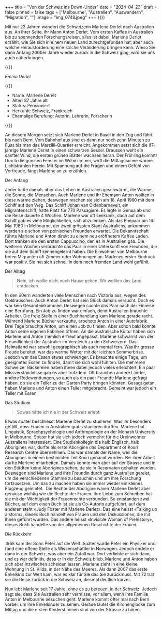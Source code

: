 +++
title = "Von der Schweiz ins Down-Under"
date = "2024-04-23"
draft = false
pinned = false
tags = ["Melbourne", "Australien", "Auswandern", "Migration", ""]
image = "img_0748.jpeg"
+++
{{<lead>}}

Mit nur 23 Jahren wandert die Schweizerin Marlene Derlet nach Australien aus. An ihrer Seite, ihr Mann Anton Derlet. Vom ersten Kaffee in Australien bis zu spannenden Forschungsreisen, alles ist dabei. Marlene Derlet erzählt, wie Sie sich in einem neuen Land zurechtgefunden hat, aber auch welche Herausforderung eine solche Veränderung bringen kann. Wieso Sie dann Anfang 2000er Jahre wieder zurück in die Schweiz ging, wird sie uns auch näherbringen.

{{</lead>}}

*Emma Derlet*

{{<box>}}

* Name: Marlene Derlet
* Alter: 87 Jahre alt
* Status: Pensioniert
* Herkunft: Schweiz, Frankreich
* Ehemalige Berufung: Autorin, Lehrerin, Forscherin

{{</box>}}

An diesem Morgen setzt sich Marlene Derlet in Basel in den Zug und fährt bis nach Bern. Vom Bahnhof aus sind es dann nur noch zehn Minuten zu Fuss bis man das Marzilli-Quartier erreicht. Angekommen setzt sich die 87-jährige Marlene Derlet in einen schwarzen Sessel. Draussen weht ein sanfter Wind, die ersten grünen Blätter wachsen heran. Der Frühling kommt! Durch die grossen Fenster im Wohnzimmer, wirft die Mittagssonne warme Lichtstrahlen herein. Mit Spannung auf die Fragen und einem Gefühl von Vorfreude, fängt Marlene an zu erzählen.

Der Anfang

Jeder hatte damals über das Leben in Australien geschwärmt, die Wärme, die Sonne, die Menschen. Auch Marlene und ihr Ehemann Anton wollten in diese wärme ziehen, deswegen machen sie sich am 18. April 1960 mit dem Schiff auf den Weg. Das Schiff Johan van Oldenbarnevelt, ein Migrantenschiff, hatte Platz für 770 Passagiere. Es legte in Genua ab und die Reise dauerte 4 Wochen. Marlene war oft seekrank, doch auf dem Schiff gab es viele Möglichkeiten, sich abzulenken. Als das Ehepaar am 16. Mai 1960 in Melbourne, der zweit grössten Stadt Australiens, ankommen werden sie schon von polnischen Freunden erwartet. Die Bekanntschaft führte Marlene und Anton direkt zu einem neu eröffnetem Kaffee Laden. Dort tranken sie den ersten Cappuccino, den es in Australien gab. Die weiteren Wochen verbrachte das Paar in einer Unterkunft von Freunden, die sie auf dem Schiff kennengelernt haben. Die Einwohner von Melbourne boten Migranten oft Zimmer oder Wohnungen an. Marlenes erster Eindruck war positiv. Sie hat sich schnell in dem noch fremden Land wohl gefühlt.

Der Alltag

> Nein, ich wollte nicht nach Hause gehen. Wir wollten das Land entdecken.

In den 60ern wanderten viele Menschen nach Victoria aus, wegen des Goldrausches. Auch Anton Derlet hat sein Glück damals versucht. Doch es war kein Gesamteinkommen. Deswegen suchte das Paar nach der Einreise eine Berufung. Ein Job zu finden war einfach, denn Australien brauchte Arbeiter. Die freie Stelle in einer Buchhandlung kam Marlene gerade recht. Während Marlene Bücher verkaufte, arbeitete Anton in einer Autofabrik. Drei Tage brauchte Anton, um einen Job zu finden. Aber schon bald konnte Anton seine eigenen Fabriken öffnen. An die australische Kultur haben sich Marlene und Anton ziemlich erfreut angepasst. Marlene schwärmt von der Freundlichkeit der Australier im Vergleich zu den Schweizern. Das Heimatland war sowohl geographisch als auch mental fern. Was ihr grosse Freude bereitet, war das warme Wetter mit der leichten Sommerbrise. Jedoch war das Essen etwas schwieriger. Es brauchte einige Tage, um geeignetes Essen zu finden, damit sie sich wohl fühlten. Die mehreren Schweizer Bäckereien haben ihnen dabei jedoch vieles erleichtert. Ein paar Missverständnisse gab es aber trotzdem. Oft brauchen andere Länder, andere Redewendungen, so auch als ein paar Freunde Marlene gefragt haben, ob sie ein Teller zu der Garten Party bringen könnten. Gesagt getan, haben Marlene und Anton einen Teller mitgebracht. Gemeint war jedoch ein Teller mit Essen. 

Das Studium

> Sowas hätte ich nie in der Schweiz erlebt!

Etwas später beschliesst Marlene Derlet zu studieren. Was ihr besonders gefällt, dass Frauen in Australien gratis studieren durften. Marlene hat Linguistik, Sprachpsychologie und Anthropologie an der Monash University in Melbourne. Später hat sie sich jedoch vermehrt für die Ureinwohner Australiens interessiert. Eine Studienkollegin die halb Englisch, halb Aborigines war, durfte als erste Aborigine das Department of Koori Research Centre übernehmen. Das war damals der Name, weil die Aborigines in einem bestimmten Teil Koori genannt wurden. Bei ihrer Arbeit durfte Marlene mitarbeiten. Damals konnte man aber auf der Strasse und in den Städten keine Aborigines sehen, da sie in Reservaten gehalten wurden. Deswegen sind Marlene und ihre Freundin durch ganz Australien gereist, um die verschiedenen Stämme zu besuchen und um ihre Forschung fortzusetzen. Um das zu machen haben sie immer wieder ein kleines Flugzeug gemietet.  Die Rechte der Aborigine waren Marlene Derlet aber genauso wichtig wie die Rechte der Frauen. Ihre Liebe zum Schreiben hat sie mit der Wichtigkeit der Frauenrechte verbunden. So entstanden zwei Bücher, auf dem einen Buch ist sie als Co-Autorin aufgeführt, auf dem anderen steht «Judy Foster mit Marlene Derlet». Das eine heisst «Talking up a storm», dieses Buch handelt von Frauen und den Diskussionen, die mit ihnen geführt wurden. Das andere heisst «Invisible Woman of Prehistory», dieses Buch handelte von der allgemeinen Geschichte der Frauen. 

Die Rückkehr

1968 kam der Sohn Peter auf die Welt. Später wurde Peter ein Physiker und fand eine offene Stelle als Wissenschaftler in Norwegen. Jedoch endete er dann in der Schweiz, was aber ein Zufall war. Dort verliebte er sich dann, und es war definitiv, dass er in der Schweiz blieb. Marlene und Anton haben sich aber inzwischen scheiden lassen. Marlene zieht in eine kleine Wohnung in St. Kilda, in der Nähe des Meeres. Als dann 2007 das erste Enkelkind zur Welt kam, war es klar für Sie das Sie zurückmuss. Mit 72 trat sie die Reise zurück in die Schweiz an, diesmal deutlich kürzer.

Nun lebt Marlene seit 17 Jahre, ohne es zu bereuen, in der Schweiz. Jedoch sagt sie, dass Sie Australien sehr vermisse, vor allem, wenn ihre Familie Anton in Melbourne besuchen geht. Marlene kommt öfter mal nach Bern vorbei, um ihre Enkelkinder zu sehen. Gerade läutet die Kirchenglocke zum Mittag und die ersten Kinderstimmen sind von der Strasse zu hören.